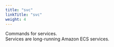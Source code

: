```yaml
---
title: "svc"
linkTitle: "svc"
weight: 4
---
```

Commands for services.  
Services are long-running Amazon ECS services.